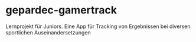 # gepardec-gamertrack
Lernprojekt für Juniors. Eine App für Tracking von Ergebnissen bei diversen sportlichen Auseinandersetzungen 
